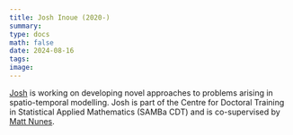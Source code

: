 ```yaml
---
title: Josh Inoue (2020-)
summary:
type: docs
math: false
date: 2024-08-16
tags:
image:
---
```


[Josh](https://people.bath.ac.uk/jsi24/) is working on developing novel approaches to problems arising in spatio-temporal modelling. Josh is part of the Centre for Doctoral Training in Statistical Applied Mathematics (SAMBa CDT) and is co-supervised by [Matt Nunes](https://people.bath.ac.uk/man54/homepage.html).
